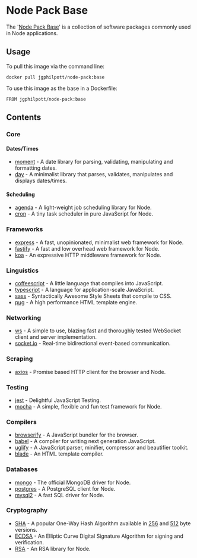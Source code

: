 # Node Pack Base

The '[Node Pack Base](https://github.com/jgphilpott/docker-images/tree/master/node-series/node-pack-base)' is a collection of software packages commonly used in Node applications.

## Usage

To pull this image via the command line:

`docker pull jgphilpott/node-pack:base`

To use this image as the base in a Dockerfile:

`FROM jgphilpott/node-pack:base`

## Contents

### Core

#### Dates/Times

 - [moment](https://www.npmjs.com/package/moment) - A date library for parsing, validating, manipulating and formatting dates.
 - [day](https://www.npmjs.com/package/dayjs) - A minimalist library that parses, validates, manipulates and displays dates/times.

#### Scheduling

 - [agenda](https://www.npmjs.com/package/agenda) - A light-weight job scheduling library for Node.
 - [cron](https://www.npmjs.com/package/node-cron) - A tiny task scheduler in pure JavaScript for Node.

### Frameworks

 - [express](https://www.npmjs.com/package/express) - A fast, unopinionated, minimalist web framework for Node.
 - [fastify](https://www.npmjs.com/package/fastify) - A fast and low overhead web framework for Node.
 - [koa](https://www.npmjs.com/package/koa) - An expressive HTTP middleware framework for Node.

### Linguistics

 - [coffeescript](https://www.npmjs.com/package/coffeescript) - A little language that compiles into JavaScript.
 - [typescript](https://www.npmjs.com/package/typescript) - A language for application-scale JavaScript.
 - [sass](https://www.npmjs.com/package/sass) - Syntactically Awesome Style Sheets that compile to CSS.
 - [pug](https://www.npmjs.com/package/pug) - A high performance HTML template engine.

### Networking

 - [ws](https://www.npmjs.com/package/ws) - A simple to use, blazing fast and thoroughly tested WebSocket client and server implementation.
 - [socket.io](https://www.npmjs.com/package/socket.io) - Real-time bidirectional event-based communication.

### Scraping

 - [axios](https://www.npmjs.com/package/axios) - Promise based HTTP client for the browser and Node.

### Testing

 - [jest](https://www.npmjs.com/package/jest) - Delightful JavaScript Testing.
 - [mocha](https://www.npmjs.com/package/mocha) - A simple, flexible and fun test framework for Node.

### Compilers

 - [browserify](https://www.npmjs.com/package/browserify) - A JavaScript bundler for the browser.
 - [babel](https://www.npmjs.com/package/@babel/core) - A compiler for writing next generation JavaScript.
 - [uglify](https://www.npmjs.com/package/uglify-js) - A JavaScript parser, minifier, compressor and beautifier toolkit.
 - [blade](https://www.npmjs.com/package/blade) - An HTML template compiler.

### Databases

 - [mongo](https://www.npmjs.com/package/mongodb) - The official MongoDB driver for Node.
 - [postgres](https://www.npmjs.com/package/node-postgres) - A PostgreSQL client for Node.
 - [mysql2](https://www.npmjs.com/package/mysql2) - A fast SQL driver for Node.

### Cryptography

 - [SHA](https://github.com/cryptocoinjs) - A popular One-Way Hash Algorithm available in [256](https://www.npmjs.com/package/sha256) and [512](https://www.npmjs.com/package/sha512) byte versions.
 - [ECDSA](https://www.npmjs.com/package/ecdsa) - An Elliptic Curve Digital Signature Algorithm for signing and verification.
 - [RSA](https://www.npmjs.com/package/node-rsa) - An RSA library for Node.
